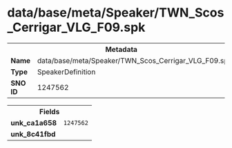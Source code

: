 <h1>data/base/meta/Speaker/TWN_Scos_Cerrigar_VLG_F09.spk</h1><table><tr><th colspan="100%">Metadata</th></tr><tr><td><b>Name</b></td><td>data/base/meta/Speaker/TWN_Scos_Cerrigar_VLG_F09.spk</td></tr><tr><td><b>Type</b></td><td>SpeakerDefinition</td></tr><tr><td><b>SNO ID</b></td><td>1247562</td></tr></table>

<table><tr><th colspan="100%">Fields</th></tr><tr><td><b>unk_ca1a658</b></td><td><code>1247562</code></td></tr><tr><td><b>unk_8c41fbd</b></td><td></td></tr></table>

